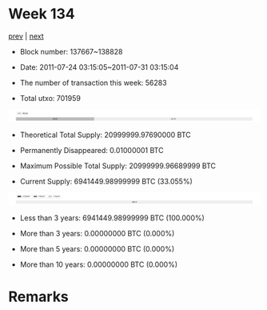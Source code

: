 # Week 134

[prev](week0133.md) | [next](week0135.md)

- Block number: 137667~138828

- Date: 2011-07-24 03:15:05~2011-07-31 03:15:04

- The number of transaction this week: 56283

- Total utxo: 701959

![](../images/mined_week0134.png)

- Theoretical Total Supply: 20999999.97690000 BTC

- Permanently Disappeared: 0.01000001 BTC

- Maximum Possible Total Supply: 20999999.96689999 BTC

- Current Supply: 6941449.98999999 BTC (33.055%)

![](../images/year_week0134.png)


- Less than 3 years: 6941449.98999999 BTC (100.000%)

- More than 3 years: 0.00000000 BTC (0.000%)

- More than 5 years: 0.00000000 BTC (0.000%)

- More than 10 years: 0.00000000 BTC (0.000%)

# Remarks

